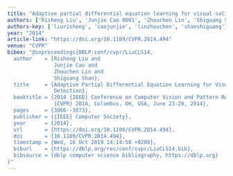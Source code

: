 ```yaml
---
title: "Adaptive partial differential equation learning for visual saliency detection"
authors: ['Risheng Liu', 'Junjie Cao 0001', 'Zhouchen Lin', 'Shiguang Shan']
authors-key: ['liurisheng', 'caojunjie', 'linzhouchen', 'shanshiguang']
year: "2014"
article-link: "https://doi.org/10.1109/CVPR.2014.494"
venue: "CVPR"
bibex: "@inproceedings{DBLP:conf/cvpr/LiuCLS14,
  author    = {Risheng Liu and
               Junjie Cao and
               Zhouchen Lin and
               Shiguang Shan},
  title     = {Adaptive Partial Differential Equation Learning for Visual Saliency
               Detection},
  booktitle = {2014 {IEEE} Conference on Computer Vision and Pattern Recognition,
               {CVPR} 2014, Columbus, OH, USA, June 23-28, 2014},
  pages     = {3866--3873},
  publisher = {{IEEE} Computer Society},
  year      = {2014},
  url       = {https://doi.org/10.1109/CVPR.2014.494},
  doi       = {10.1109/CVPR.2014.494},
  timestamp = {Wed, 16 Oct 2019 14:14:50 +0200},
  biburl    = {https://dblp.org/rec/conf/cvpr/LiuCLS14.bib},
  bibsource = {dblp computer science bibliography, https://dblp.org}
}"
---
```

